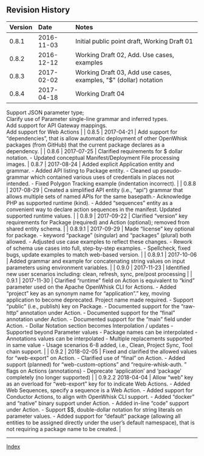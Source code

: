 <!--
#
# Licensed to the Apache Software Foundation (ASF) under one or more
# contributor license agreements.  See the NOTICE file distributed with
# this work for additional information regarding copyright ownership.
# The ASF licenses this file to You under the Apache License, Version 2.0
# (the "License"); you may not use this file except in compliance with
# the License.  You may obtain a copy of the License at
#
#     http://www.apache.org/licenses/LICENSE-2.0
#
# Unless required by applicable law or agreed to in writing, software
# distributed under the License is distributed on an "AS IS" BASIS,
# WITHOUT WARRANTIES OR CONDITIONS OF ANY KIND, either express or implied.
# See the License for the specific language governing permissions and
# limitations under the License.
#
-->

## Revision History

| Version | Date | Notes |
|:---|:---|:---|
| 0.8.1 | 2016-11-03 | Initial public point draft, Working Draft 01 |
| 0.8.2 | 2016-12-12 | Working Draft 02, Add. Use cases, examples |
| 0.8.3 | 2017-02-02 | Working Draft 03, Add use cases, examples, "$" (dollar) notation |
| 0.8.4 | 2017-04-18 | Working Draft 04</br>
Support JSON parameter type;</br>
Clarify use of Parameter single-line grammar and inferred types.</br>Add support for API Gateway mappings.</br>Add support for Web Actions |
| 0.8.5 | 2017-04-21 | Add support for “dependencies”, that is allow automatic deployment of other OpenWhisk packages (from GitHub) that the current package declares as a dependency. |
| 0.8.6 | 2017-07-25 | Clarified requirements for \$ dollar notation.
                      -   Updated conceptual Manifest/Deployment File processing images.
| 0.8.7 | 2017-08-24 | Added explicit Application entity and grammar.
                      -   Added API listing to Package entity.
                      -   Cleaned up pseudo-grammar which contained various uses of credentials in places not intended.
                      -   Fixed Polygon Tracking example (indentation incorrect). |
| 0.8.8 | 2017-08-29 | Created a simplified API entity (i.e., “api”) grammar that allows multiple sets of named APIs for the same basepath.-   Acknowledge PHP as supported runtime (kind).
                      -   Added “sequences” entity as a convenient way to declare action sequences in the manifest. Updated supported runtime values. |
| 0.8.9 | 2017-09-22 | Clarified “version” key requirements for Package (required) and Action (optional); removed from shared entity schema. |
| 0.8.9.1 | 2017-09-29 | Made “license” key optional for package.
                      -   keyword “package” (singular) and “packages” (plural) both allowed.
                      -   Adjusted use case examples to reflect these changes.
                      -   Rework of schema use cases into full, step-by-step examples.
                      -   Spellcheck, fixed bugs, update examples to match web-based version. |
| 0.8.9.1 | 2017-10-06 | Added grammar and example for concatenating string values on input parameters using environment variables. |
| 0.9.0 | 2017-11-23 | Identified new user scenarios including: clean, refresh, sync, pre/post processing |
| 0.9.1 | 2017-11-30 | Clarified “runtime” field on Action is equivalent to “kind” parameter used on the Apache OpenWhisk CLI for Actions.
                      -   Added “project” key as an synonym name for “application”.” key, moving application to become deprecated. Project name made required.
                      -   Support “public” (i.e., publish) key on Package.
                      -   Documented support for the “raw-http” annotation under Action.
                      -   Documented support for the “final” annotation under Action.
                      -   Documented support for the “main” field under Action.
                      -   Dollar Notation section becomes Interpolation / updates
                          -   Supported beyond Parameter values
                          -   Package names can be interpolated
                          -   Annotations values can be interpolated
                          -   Multiple replacements supported in same value
                    -   Usage scenarios 6-8 added, i.e., Clean, Project Sync, Tool chain support. |
| 0.9.2 | 2018-02-05 | Fixed and clarified the allowed values for “web-export” on Action.
                      -   Clarified use of “final” on Action.
                      -   Added support (planned) for “web-custom-options” and “require-whisk-auth. ” flags on Actions (annotations)
                      -   Deprecate ‘application’ and ‘package’ completely (no longer supported) |
| 0.9.2.2   2018-04-04 | Allow “web” key as an overload for “web-export” key for to indicate Web Actions.
                      -   Added Web Sequences, specify a sequence is a Web Action.
                      -   Added support for Conductor Actions, to align with OpenWhisk CLI support.
                      -   Added “docker” and “native” binary support under Action.
                      -   Added in-line “code” support under Action.
                      -   Support \$\$, double-dollar notation for string literals on parameter values.
                      -   Added support for “default” package (allowing all entities to be assigned directly under the user’s default namespace), that is not requiring a package name to be created. |


<!--
 Bottom Navigation
-->
---
[Index](../README.md#index)

